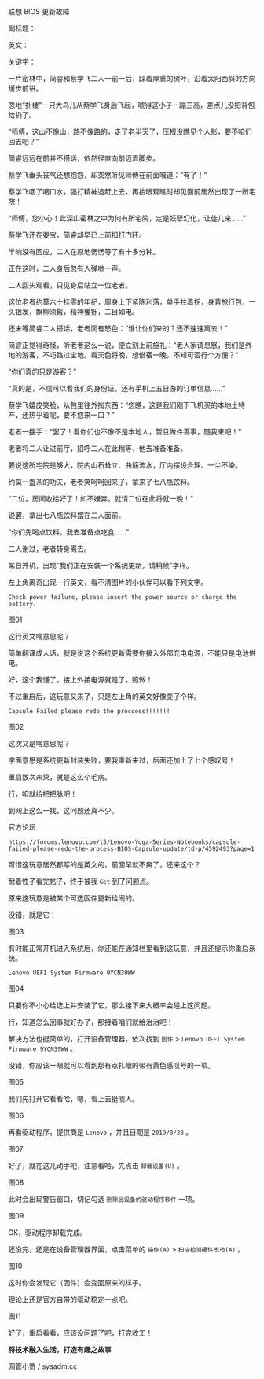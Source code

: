 联想 BIOS 更新故障

副标题：

英文：

关键字：







 一片密林中，简睿和蔡学飞二人一前一后，踩着厚重的树叶，沿着太阳西斜的方向缓步前进。

忽地“扑棱”一只大鸟儿从蔡学飞身后飞起，唬得这小子一蹦三高，差点儿没把背包给扔了。



“师傅，这山不像山，路不像路的，走了老半天了，压根没瞧见个人影，要不咱们回去吧？”

简睿远远在前并不搭话，依然径直向前迈着脚步。

蔡学飞垂头丧气还想抱怨，却突然听见师傅在前面喊道：“有了！”

蔡学飞咽了咽口水，强打精神追赶上去，再抬眼观瞧时却见面前居然出现了一所宅院！



“师傅，您小心！此深山密林之中为何有所宅院，定是妖孽幻化，让徒儿来......”

蔡学飞还在耍宝，简睿却早已上前扣打门环。

半晌没有回应，二人在原地愣愣等了有十多分钟。



正在这时，二人身后忽有人弹嗽一声。

二人回头观看，只见身后站立一位老者。

这位老者约莫六十挂零的年纪，周身上下紧陈利落，单手拄着拐，身背旅行包，一头银发，飘柳须髯，精神矍铄，二目如电。

还未等简睿二人搭话，老者面有怒色：“谁让你们来的？还不速速离去！”

简睿正觉得奇怪，听老者这么一说，便立刻上前施礼：“老人家请息怒，我们是外地的游客，不巧路过宝地。看天色将晚，想借宿一晚，不知可否行个方便？”

“你们真的只是游客？”

“真的是，不信可以看我们的身份证，还有手机上五日游的订单信息......”



蔡学飞嬉皮笑脸，从包里往外掏东西：“您瞧，这是我们刚下飞机买的本地土特产，还热乎着呢，要不您来一口？”

老者一摆手：“罢了！看你们也不像不是本地人，暂且做件善事，随我来吧！”



老者将二人让进前厅，招呼二人在此稍等，他去准备准备。

要说这所宅院是够大，院内山石耸立、曲觞流水，厅内摆设合理、一尘不染。

约莫一盏茶的功夫，老者笑呵呵回来了，拿来了七八瓶饮料。

“二位，房间收拾好了！如不嫌弃，就请二位在此将就一晚！”

说罢，拿出七八瓶饮料摆在二人面前。

“你们先喝点饮料，我去准备点吃食......”

二人谢过，老者转身离去。





















某日开机，出现“我们正在安装一个系统更新，请稍候”字样。

左上角离奇出现一行英文，看不清图片的小伙伴可以看下列文字。

```
Check power failure, please insert the power source or charge the battery.
```

图01



这行英文啥意思呢？

简单翻译成人话，就是说这个系统更新需要你接入外部充电电源，不能只是电池供电。

好，这个我懂了，接上外接电源就是了，照做！



不过重启后，这玩意又来了，只是左上角的英文好像变了个样。

```
Capsule Failed please redo the proccess!!!!!!!
```

图02



这次又是啥意思呢？

字面意思是系统更新封装失败，要我重新来过，后面还加上了七个感叹号！

重启数次未果，就是这么个毛病。



行，咱就给把把脉吧！

到网上这么一找，这问题还真不少。







官方论坛

```
https://forums.lenovo.com/t5/Lenovo-Yoga-Series-Notebooks/capsule-failed-please-redo-the-process-BIOS-Capsule-update/td-p/4592493?page=1
```



可惜这玩意居然都写的是英文的，前面早就不爽了，还来这个？

耐着性子看完帖子，终于被我 `Get` 到了问题点。



原来这玩意是被某个可选固件更新给闹的。

没错，就是它！

图03



有时能正常开机进入系统后，你还能在通知栏里看到这玩意，并且还提示你重启系统。

```
Lenovo UEFI System Firmware 9YCN39WW
```

图04



只要你不小心给选上并安装了它，那么接下来大概率会碰上这问题。

行，知道怎么回事就好办了，那接着咱们就给治治吧！



解决方法也挺简单的，打开设备管理器，依次找到 `固件` >  `Lenovo UEFI System Firmware 9YCN39WW` 。

没错，你应该一眼就可以看到那有点扎眼的带有黄色感叹号的一项。

图05



我们先打开它看看哈，嗯，看上去挺唬人。

图06



再看驱动程序，提供商是 `Lenovo` ，并且日期是 `2019/8/28` 。

图07



好了，就在这儿动手吧，注意看哈，先点击 `卸载设备(U)` 。

图08



此时会出现警告窗口，切记勾选 `删除此设备的驱动程序软件` 一项。

图09



OK，驱动程序卸载完成。

还没完，还是在设备管理器界面，点击菜单的 `操作(A)` > `扫描检测硬件改动(A)` 。

图10



这时你会发现它（固件）会变回原来的样子。

理论上还是官方自带的驱动稳定一点吧。

图11



好了，重启看看，应该没问题了吧，打完收工！













**将技术融入生活，打造有趣之故事**

网管小贾 / sysadm.cc
